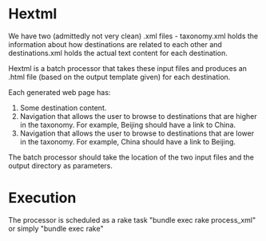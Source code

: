 Hextml
======

We have two (admittedly not very clean) .xml files - taxonomy.xml holds the information about how 
destinations are related to each other and destinations.xml holds the actual text content for each destination.

Hextml is a batch processor that takes these input files and produces an .html file (based on the output template
given) for each destination. 

Each generated web page has:
1. Some destination content. 
2. Navigation that allows the user to browse to destinations that are higher in the taxonomy. 
   For example, Beijing should have a link to China.
3. Navigation that allows the user to browse to destinations that are lower in the taxonomy. 
   For example, China should have a link to Beijing.

The batch processor should take the location of the two input files and the output directory as parameters.


Execution
=========

The processor is scheduled as a rake task "bundle exec rake process_xml" or simply "bundle exec rake"
